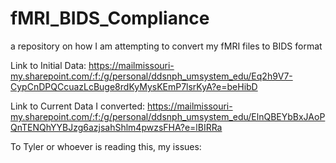 # fMRI_BIDS_Compliance
a repository on how I am attempting to convert my fMRI files to BIDS format


Link to Initial Data: https://mailmissouri-my.sharepoint.com/:f:/g/personal/ddsnph_umsystem_edu/Eq2h9V7-CypCnDPQCcuazLcBuge8rdKyMysKEmP7lsrKyA?e=beHibD


Link to Current Data I converted: https://mailmissouri-my.sharepoint.com/:f:/g/personal/ddsnph_umsystem_edu/ElnQBEYbBxJAoPQnTENQhYYBJzg6azjsahShlm4pwzsFHA?e=lBIRRa

To Tyler or whoever is reading this, my issues:
